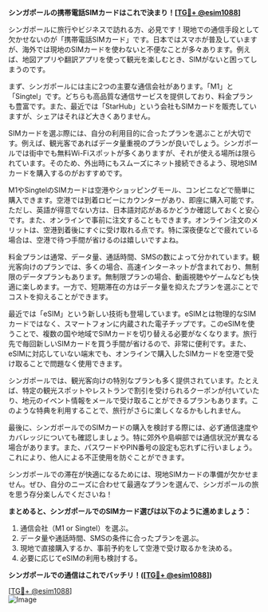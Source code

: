 **シンガポールの携帯電話SIMカードはこれで決まり！[[TG💪+ @esim1088](https://t.me/s/esim1088)]**

シンガポールに旅行やビジネスで訪れる方、必見です！現地での通信手段として欠かせないのが「携帯電話SIMカード」です。日本ではスマホが普及していますが、海外では現地のSIMカードを使わないと不便なことが多々あります。例えば、地図アプリや翻訳アプリを使って観光を楽しむとき、SIMがないと困ってしまうのです。

まず、シンガポールには主に2つの主要な通信会社があります。「M1」と「Singtel」です。どちらも高品質な通信サービスを提供しており、料金プランも豊富です。また、最近では「StarHub」という会社もSIMカードを販売していますが、シェアはそれほど大きくありません。

SIMカードを選ぶ際には、自分の利用目的に合ったプランを選ぶことが大切です。例えば、観光客であればデータ量重視のプランが良いでしょう。シンガポールでは街中でも無料Wi-Fiスポットが多くありますが、それが使える場所は限られています。そのため、外出時にもスムーズにネット接続できるよう、現地SIMカードを購入するのがおすすめです。

M1やSingtelのSIMカードは空港やショッピングモール、コンビニなどで簡単に購入できます。空港では到着ロビーにカウンターがあり、即座に購入可能です。ただし、英語が得意でない方は、日本語対応があるかどうか確認しておくと安心です。また、オンラインで事前に注文することもできます。オンライン注文のメリットは、空港到着後にすぐに受け取れる点です。特に深夜便などで疲れている場合は、空港で待つ手間が省けるのは嬉しいですよね。

料金プランは通常、データ量、通話時間、SMSの数によって分かれています。観光客向けのプランでは、多くの場合、高速インターネットが含まれており、無制限のデータプランもあります。無制限プランの場合、動画視聴やゲームなども快適に楽しめます。一方で、短期滞在の方はデータ量を抑えたプランを選ぶことでコストを抑えることができます。

最近では「eSIM」という新しい技術も登場しています。eSIMとは物理的なSIMカードではなく、スマートフォンに内蔵された電子チップです。このeSIMを使うことで、複数の国や地域でSIMカードを切り替える必要がなくなります。旅行先で毎回新しいSIMカードを買う手間が省けるので、非常に便利です。また、eSIMに対応していない端末でも、オンラインで購入したSIMカードを空港で受け取ることで問題なく使用できます。

シンガポールでは、観光客向けの特別なプランも多く提供されています。たとえば、特定の観光スポットやレストランで割引を受けられるクーポンが付いていたり、地元のイベント情報をメールで受け取ることができるプランもあります。このような特典を利用することで、旅行がさらに楽しくなるかもしれません。

最後に、シンガポールでのSIMカードの購入を検討する際には、必ず通信速度やカバレッジについても確認しましょう。特に郊外や島嶼部では通信状況が異なる場合があります。また、パスワードやPIN番号の設定も忘れずに行いましょう。これにより、他人による不正使用を防ぐことができます。

シンガポールでの滞在が快適になるためには、現地SIMカードの準備が欠かせません。ぜひ、自分のニーズに合わせて最適なプランを選んで、シンガポールの旅を思う存分楽しんでくださいね！

**まとめると、シンガポールでのSIMカード選びは以下のように進めましょう：**
1. 通信会社（M1 or Singtel）を選ぶ。
2. データ量や通話時間、SMSの条件に合ったプランを選ぶ。
3. 現地で直接購入するか、事前予約をして空港で受け取るかを決める。
4. 必要に応じてeSIMの利用も検討する。

**シンガポールでの通信はこれでバッチリ！([[TG💪+ @esim1088](https://t.me/s/esim1088)])**

[[TG💪+ @esim1088](https://t.me/s/esim1088)]  
![Image](https://i.postimg.cc/Y0z9fWf4/image.png)